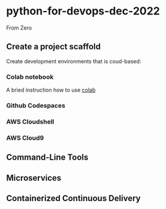 # python-for-devops-dec-2022
From Zero


## Create a project scaffold 

Create development environments that is coud-based: 

### Colab notebook 

A bried instruction how to use  [colab](https://colab.research.google.com/drive/1t2Rwh87C5TTaviYdm9OClM-6mgmMB2a2#scrollTo=nLhHCu8IZpYa) 
### Github Codespaces  
### AWS Cloudshell
### AWS Cloud9


## Command-Line Tools

## Microservices

## Containerized Continuous Delivery

## 
